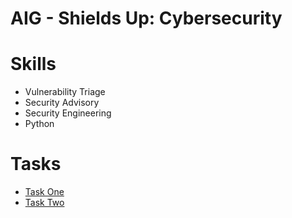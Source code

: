 # AIG - Shields Up: Cybersecurity


# Skills
- Vulnerability Triage
- Security Advisory
- Security Engineering
- Python

# Tasks
- [Task One](Task-One.md)
- [Task Two](Task-Two.md)
